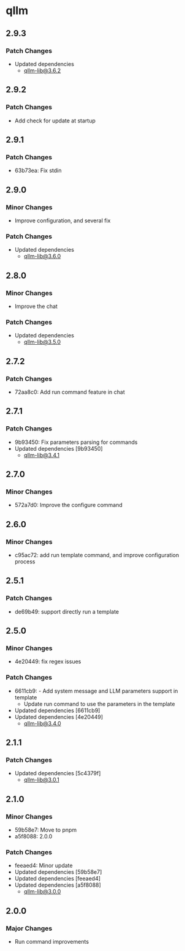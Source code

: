 # qllm

## 2.9.3

### Patch Changes

- Updated dependencies
  - qllm-lib@3.6.2

## 2.9.2

### Patch Changes

- Add check for update at startup

## 2.9.1

### Patch Changes

- 63b73ea: Fix stdin

## 2.9.0

### Minor Changes

- Improve configuration, and several fix

### Patch Changes

- Updated dependencies
  - qllm-lib@3.6.0

## 2.8.0

### Minor Changes

- Improve the chat

### Patch Changes

- Updated dependencies
  - qllm-lib@3.5.0

## 2.7.2

### Patch Changes

- 72aa8c0: Add run command feature in chat

## 2.7.1

### Patch Changes

- 9b93450: Fix parameters parsing for commands
- Updated dependencies [9b93450]
  - qllm-lib@3.4.1

## 2.7.0

### Minor Changes

- 572a7d0: Improve the configure command

## 2.6.0

### Minor Changes

- c95ac72: add run template command, and improve configuration process

## 2.5.1

### Patch Changes

- de69b49: support directly run a template

## 2.5.0

### Minor Changes

- 4e20449: fix regex issues

### Patch Changes

- 6611cb9: - Add system message and LLM parameters support in template
  - Update run command to use the parameters in the template
- Updated dependencies [6611cb9]
- Updated dependencies [4e20449]
  - qllm-lib@3.4.0

## 2.1.1

### Patch Changes

- Updated dependencies [5c4379f]
  - qllm-lib@3.0.1

## 2.1.0

### Minor Changes

- 59b58e7: Move to pnpm
- a5f8088: 2.0.0

### Patch Changes

- feeaed4: Minor update
- Updated dependencies [59b58e7]
- Updated dependencies [feeaed4]
- Updated dependencies [a5f8088]
  - qllm-lib@3.0.0

## 2.0.0

### Major Changes

- Run command improvements

